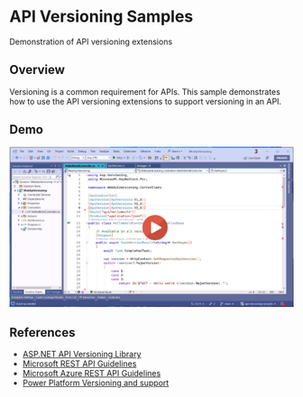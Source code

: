 # API Versioning Samples
Demonstration of API versioning extensions

## Overview

Versioning is a common requirement for APIs. This sample demonstrates how to use the API versioning extensions to support versioning in an API.

## Demo

[![Watch the video](doc/ApiVersioning-Creation.png)](https://github.com/dvoituron-msft/api-versioning-samples/blob/main/doc/ApiVersioning-Creation.mp4?raw=true)

## References

- [ASP.NET API Versioning Library](https://github.com/dotnet/aspnet-api-versioning)
- [Microsoft REST API Guidelines](https://github.com/Microsoft/api-guidelines/blob/master/Guidelines.md#12-versioning)
- [Microsoft Azure REST API Guidelines](https://github.com/microsoft/api-guidelines/blob/vNext/azure/Guidelines.md#api-versioning)
- [Power Platform Versioning and support](https://learn.microsoft.com/en-us/power-platform/admin/programmability-versioning-support)
